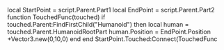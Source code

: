 local StartPoint = script.Parent.Part1
local EndPoint = script.Parent.Part2
function TouchedFunc(touched)
	if touched.Parent:FindFirstChild("Humanoid") then
		local human = touched.Parent.HumanoidRootPart
		human.Position = EndPoint.Position +Vector3.new(0,10,0)
	end
end
StartPoint.Touched:Connect(TouchedFunc
